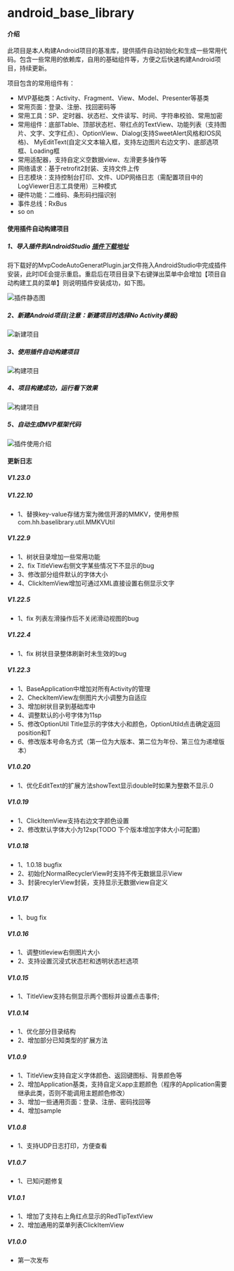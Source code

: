 # android_base_library

#### 介绍

此项目是本人构建Android项目的基准库，提供插件自动初始化和生成一些常用代码。包含一些常用的依赖库，自用的基础组件等，方便之后快速构建Android项目，持续更新。

项目包含的常用组件有：

- MVP基础类：Activity、Fragment、View、Model、Presenter等基类
- 常用页面：登录、注册、找回密码等
- 常用工具：SP、定时器、状态栏、文件读写、时间、字符串校验、常用加密
- 常用组件：底部Table、顶部状态栏、带红点的TextView、功能列表（支持图片、文字、文字红点）、OptionView、Dialog(支持SweetAlert风格和IOS风格)、
  MyEditText(自定义文本输入框，支持左边图片右边文字)、底部选项框、Loading框
- 常用适配器，支持自定义空数据view、左滑更多操作等
- 网络请求：基于retrofit2封装、支持文件上传
- 日志模块：支持控制台打印、文件、UDP网络日志（需配置项目中的LogViewer日志工具使用）三种模式
- 硬件功能：二维码、条形码扫描识别
- 事件总线：RxBus
- so on


#### 使用插件自动构建项目
##### 1、导入插件到AndroidStudio [插件下载地址](https://gitee.com/allen056/mvp_generate_plugin/raw/master/MvpCodeAutoGeneratPlugin.jar "插件地址")

 将下载好的MvpCodeAutoGeneratPlugin.jar文件拖入AndroidStudio中完成插件安装，此时IDE会提示重启。重启后在项目目录下右键弹出菜单中会增加【项目自动构建工具的菜单】则说明插件安装成功，如下图。

![插件静态图](./images/screen1.png)

##### 2、新建Android项目(注意：新建项目时选择No Activity模板)
![新建项目](./images/createProject.gif)
##### 3、使用插件自动构建项目
![构建项目](./images/buildProject.gif)
##### 4、项目构建成功，运行看下效果
![构建项目](./images/runProject.gif)
##### 5、自动生成MVP框架代码
![插件使用介绍](./images/buildMVP.gif)

#### 更新日志
##### V1.23.0



##### V1.22.10
- 1、替换key-value存储方案为微信开源的MMKV，使用参照 com.hh.baselibrary.util.MMKVUtil

##### V1.22.9
- 1、树状目录增加一些常用功能
- 2、fix TitleView右侧文字某些情况下不显示的bug
- 3、修改部分组件默认的字体大小
- 4、ClickItemView增加可通过XML直接设置右侧显示文字

##### V1.22.5
- 1、fix 列表左滑操作后不关闭滑动视图的bug

##### V1.22.4
- 1、fix 树状目录整体刷新时未生效的bug

##### V1.22.3
- 1、BaseApplication中增加对所有Activity的管理
- 2、CheckItemView左侧图片大小调整为自适应
- 3、增加树状目录到基础库中
- 4、调整默认的小号字体为11sp
- 5、修改OptionUtil Title显示的字体大小和颜色，OptionUtild点击确定返回position和T
- 6、修改版本号命名方式（第一位为大版本、第二位为年份、第三位为递增版本）

##### V1.0.20

- 1、优化EditText的扩展方法showText显示double时如果为整数不显示.0

##### V1.0.19

- 1、ClickItemView支持右边文字颜色设置
- 2、修改默认字体大小为12sp(TODO 下个版本增加字体大小可配置)

##### V1.0.18

- 1、1.0.18 bugfix
- 2、初始化NormalRecyclerView时支持不传无数据显示View
- 3、封装recylerView封装，支持显示无数据view自定义


##### V1.0.17

- 1、bug fix

##### V1.0.16

- 1、调整titleview右侧图片大小
- 2、支持设置沉浸式状态栏和透明状态栏选项

##### V1.0.15

- 1、TitleView支持右侧显示两个图标并设置点击事件;

##### V1.0.14

- 1、优化部分目录结构
- 2、增加部分已知类型的扩展方法

##### V1.0.9

- 1、TitleView支持自定义字体颜色、返回键图标、背景颜色等
- 2、增加Application基类，支持自定义app主题颜色（程序的Application需要继承此类，否则不能调用主题颜色修改）
- 3、增加一些通用页面：登录、注册、密码找回等
- 4、增加sample

##### V1.0.8

- 1、支持UDP日志打印，方便查看

##### V1.0.7

- 1、已知问题修复

##### V1.0.1

- 1、增加了支持右上角红点显示的RedTipTextView
- 2、增加通用的菜单列表ClickItemView

##### V1.0.0

- 第一次发布